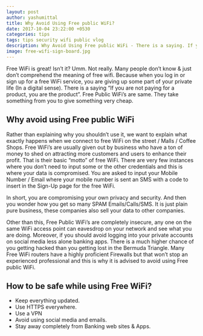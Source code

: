 ```yaml
---
layout: post
author: yashumittal
title: Why Avoid Using Free public WiFi?
date: 2017-10-04 23:22:00 +0530
categories: tips
tags: tips security wifi public vlog
description: Why Avoid Using Free public WiFi - There is a saying. If you are not paying for a product, you are the product. Free Public WiFi's are same.
image: free-wifi-sign-board.jpg
---
```


Free WiFi is great! Isn’t it? Umm. Not really. Many people don’t know & just don’t comprehend the meaning of free wifi. Because when you log in or sign up for a free WiFi service, you are giving up some part of your private life (In a digital sense). There is a saying “If you are not paying for a product, you are the product”. Free Public WiFi’s are same. They take something from you to give something very cheap.

<div data-type="vimeo" data-video-id="236666300"></div>

## Why avoid using Free public WiFi

Rather than explaining why you shouldn’t use it, we want to explain what exactly happens when we connect to free WiFi on the street / Malls / Coffee Shops. Free WiFi’s are usually given out by business who have a ton of money to shed on attracting more customers and users to enhance their profit. That is their basic “motto” of free WiFi. There are very few instances where you don’t need to input some or the other credentials and this is where your data is compromised. You are asked to input your Mobile Number / Email where your mobile number is sent an SMS with a code to insert in the Sign-Up page for the free WiFi.

In short, you are compromising your own privacy and security. And then you wonder how you get so many SPAM Emails/Calls/SMS. It is just plain pure business, these companies also sell your data to other companies.

Other than this, Free Public WiFi’s are completely insecure, any one on the same WiFi access point can eavesdrop on your network and see what you are doing. Moreover, if you should avoid logging into your private accounts on social media less alone banking apps. There is a much higher chance of you getting hacked than you getting lost in the Bermuda Triangle. Many Free WiFi routers have a highly proficient Firewalls but that won’t stop an experienced professional and this is why it is advised to avoid using Free public WiFi.

## How to be safe while using Free WiFi?

* Keep everything updated.
* Use HTTPS everywhere.
* Use a VPN
* Avoid using social media and emails.
* Stay away completely from Banking web sites & Apps.
